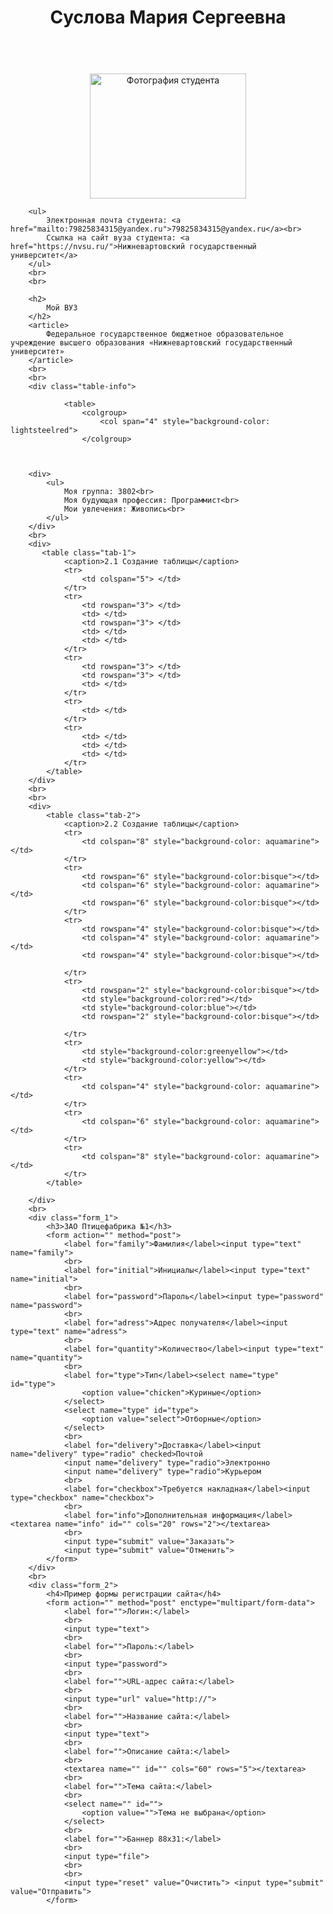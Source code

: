 <!DOCTYPE html>

<html lang="en">
<head>
    <meta charset="UTF-8">
    <title>
        Сайт о студенте
    </title>
    <link rel="stylesheet" type="text/css" href="style.css">
    <style>
  body { background: url(https://xn--80aahvkuapc1be.xn--p1ai/wp-content/uploads/fon-dlya-sajta-besshovnyj-svetlyj_17.jpg); }
</style>
</head>


<body>
    <div class="main">
        <header>
            <h1>
                <strong>
                    <center>
                        Суслова Мария Сергеевна
                    </center>
                </strong>
            </h1>
        </header>
        <br>
        <center>
            <img class="image" src="https://sun9-71.userapi.com/impf/Z0MW7Mn2sPBhIIjKui0EnQ-HJzm5cNce9dIAmw/th5d8cmcQv4.jpg?size=1187x1186&quality=96&proxy=1&sign=a46d7761aaf5f0c1a67f51105e6e41a4" alt="Фотография студента" style="width:250px; height: 200px;">
        </center>

        <ul>
            Электронная почта студента: <a href="mailto:79825834315@yandex.ru">79825834315@yandex.ru</a><br>
            Ссылка на сайт вуза студента: <a href="https://nvsu.ru/">Нижневартовский государственный университет</a>
        </ul>
        <br>
        <br>

        <h2>
            Мой ВУЗ
        </h2>
        <article>
            Федеральное государственное бюджетное образовательное учреждение высшего образования «Нижневартовский государственный университет»
        </article>
        <br>
        <br>
        <div class="table-info">
        
                <table>
                    <colgroup>
                        <col span="4" style="background-color: lightsteelred">
                    </colgroup>
                    
       
    
        <div>
            <ul>
                Моя группа: 3802<br>
                Моя будующая профессия: Программист<br>
                Мои увлечения: Живопись<br>
            </ul>
        </div>
        <br>
        <div>
           <table class="tab-1">
                <caption>2.1 Создание таблицы</caption>
                <tr>
                    <td colspan="5"> </td>
                </tr>
                <tr>
                    <td rowspan="3"> </td>
                    <td> </td>
                    <td rowspan="3"> </td>
                    <td> </td>
                    <td> </td>
                </tr>
                <tr>
                    <td rowspan="3"> </td>
                    <td rowspan="3"> </td>
                    <td> </td>
                </tr>
                <tr>
                    <td> </td>
                </tr>
                <tr>
                    <td> </td>
                    <td> </td>
                    <td> </td>
                </tr>
            </table>
        </div>
        <br>
        <br>
        <div>
            <table class="tab-2">
                <caption>2.2 Создание таблицы</caption>
                <tr>
                    <td colspan="8" style="background-color: aquamarine"></td>
                </tr>
                <tr>
                    <td rowspan="6" style="background-color:bisque"></td>
                    <td colspan="6" style="background-color: aquamarine"></td>
                    <td rowspan="6" style="background-color:bisque"></td>
                </tr>
                <tr>
                    <td rowspan="4" style="background-color:bisque"></td>
                    <td colspan="4" style="background-color: aquamarine"></td>
                    <td rowspan="4" style="background-color:bisque"></td>

                </tr>
                <tr>
                    <td rowspan="2" style="background-color:bisque"></td>
                    <td style="background-color:red"></td>
                    <td style="background-color:blue"></td>
                    <td rowspan="2" style="background-color:bisque"></td>

                </tr>
                <tr>
                    <td style="background-color:greenyellow"></td>
                    <td style="background-color:yellow"></td>
                </tr>
                <tr>
                    <td colspan="4" style="background-color: aquamarine"></td>
                </tr>
                <tr>
                    <td colspan="6" style="background-color: aquamarine"></td>
                </tr>
                <tr>
                    <td colspan="8" style="background-color: aquamarine"></td>
                </tr>
            </table>
      
        </div>
        <br>
        <div class="form_1">
            <h3>ЗАО Птицефабрика №1</h3>
            <form action="" method="post">
                <label for="family">Фамилия</label><input type="text" name="family">
                <br>
                <label for="initial">Инициалы</label><input type="text" name="initial">
                <br>
                <label for="password">Пароль</label><input type="password" name="password">
                <br>
                <label for="adress">Адрес получателя</label><input type="text" name="adress">
                <br>
                <label for="quantity">Количество</label><input type="text" name="quantity">
                <br>
                <label for="type">Тип</label><select name="type" id="type">
                    <option value="chicken">Куриные</option>
                </select>
                <select name="type" id="type">
                    <option value="select">Отборные</option>
                </select>
                <br>
                <label for="delivery">Доставка</label><input name="delivery" type="radio" checked>Почтой
                <input name="delivery" type="radio">Электронно
                <input name="delivery" type="radio">Курьером
                <br>
                <label for="checkbox">Требуется накладная</label><input type="checkbox" name="checkbox">
                <br>
                <label for="info">Дополнительная информация</label><textarea name="info" id="" cols="20" rows="2"></textarea>
                <br>
                <input type="submit" value="Заказать">
                <input type="submit" value="Отменить">
            </form>
        </div>
        <br>
        <div class="form_2">
            <h4>Пример формы регистрации сайта</h4>
            <form action="" method="post" enctype="multipart/form-data">
                <label for="">Логин:</label>
                <br>
                <input type="text">
                <br>
                <label for="">Пароль:</label>
                <br>
                <input type="password">
                <br>
                <label for="">URL-адрес сайта:</label>
                <br>
                <input type="url" value="http://">
                <br>
                <label for="">Название сайта:</label>
                <br>
                <input type="text">
                <br>
                <label for="">Описание сайта:</label>
                <br>
                <textarea name="" id="" cols="60" rows="5"></textarea>
                <br>
                <label for="">Тема сайта:</label>
                <br>
                <select name="" id="">
                    <option value="">Тема не выбрана</option>
                </select>
                <br>
                <label for="">Баннер 88x31:</label>
                <br>
                <input type="file">
                <br>
                <br>
                <input type="reset" value="Очистить"> <input type="submit" value="Отправить">
            </form>
     
